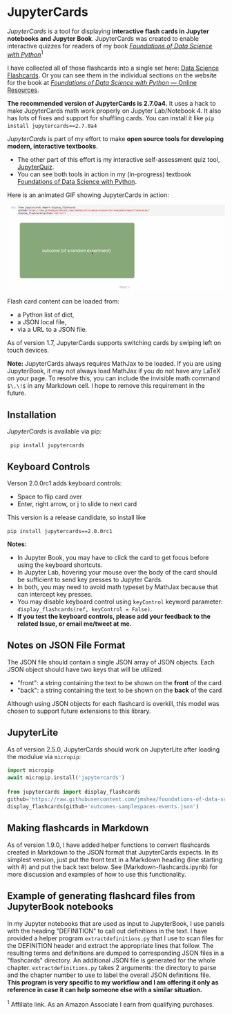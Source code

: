 
# JupyterCards
*JupyterCards* is a tool for displaying **interactive flash cards in Jupyter notebooks and Jupyter Book**. JupyterCards was created to enable interactive quizzes for readers of my book [*Foundations of Data Science with Python*](https://amzn.to/48cYila)<sup>1</sup>

I have collected all of those flashcards into a single set here: [Data Science Flashcards](https://jmshea.github.io/data-science-flashcards/). Or you can see them in the individual sections on the website for the book at [*Foundations of Data Science with Python* &mdash; Online Resources](https://www.fdsp.net).

**The recommended version of JupyterCards is 2.7.0a4.** It uses a hack to make JupyterCards math work properly on Jupyter Lab/Notebook 4. It also has lots of fixes and support for shuffling cards. You can install it like `pip install jupytercards==2.7.0a4`

*JupyterCards* is part of my effort to make **open source tools for developing modern, interactive textbooks**.
* The other part of this effort is my interactive self-assessment quiz tool, 
[JupyterQuiz](https://github.com/jmshea/jupyterquiz).  
* You can see both tools in action in my 
(in-progress) textbook [Foundations of Data Science with Python](https://jmshea.github.io/Foundations-of-Data-Science-with-Python/).

Here is an animated GIF showing JupyterCards in action:

![Animated GIF showing the output of JupyterCards for a sample set of 3 cards](flashcards.gif)

Flash card content can be loaded from:
* a Python list of dict,
* a JSON local file,
* via a URL to a JSON file.

As of version 1.7, JupyterCards supports switching cards by swiping left on touch devices. 

**Note:** JupyterCards always requires MathJax to be loaded. If you are using JupyterBook,
it may not always load MathJax if you do not have any LaTeX on your page. To resolve this, 
you can include the invisible math command `$\,\!$` in any Markdown cell. I hope to remove
this requirement in the future.


## Installation 

*JupyterCards* is available via pip:

``` pip install jupytercards```

## Keyboard Controls

Verson 2.0.0rc1 adds keyboard controls:
* Space to flip card over
* Enter, right arrow, or j to slide to next card

This version is a release candidate, so install like

`pip install jupytercards==2.0.0rc1`

**Notes:** 
* In Jupyter Book, you may have to click the card to get focus before using the keyboard shortcuts. 
* In Jupyter Lab, hovering your mouse over the body of the card should be sufficient to send key presses to Jupyter Cards.
* In both, you may need to avoid math typeset by MathJax because that can intercept key presses.
* You may disable keyboard control using `keyControl` keyword parameter: `display_flashcards(ref, keyControl = False)`.
* **If you test the keyboard controls, please add your feedback to the related Issue, or email me/tweet at me.**


## Notes on JSON File Format
The JSON file should contain a single JSON array of JSON objects. Each JSON object should have two keys
that will be utilized:
* "front": a string containing the text to be shown on the **front** of the card
* "back": a string containing the text to be shown on the **back** of the card

Although using JSON objects for each flashcard is overkill, this model was
chosen to support future extensions to this library.

## JupyterLite 

As of version 2.5.0, JupyterCards should work on JupyterLite after loading the modulue via `micropip`:

```python
import micropip
await micropip.install('jupytercards')
                       
from jupytercards import display_flashcards
github='https://raw.githubusercontent.com/jmshea/foundations-of-data-science-with-python/main/04-probability1/flashcards/'
display_flashcards(github+'outcomes-samplespaces-events.json')
```

## Making flashcards in Markdown 

As of version 1.9.0, I have added helper functions to convert flashcards created in Markdown to the
JSON format that JupyterCards expects. In its simplest version, just put the front text in a Markdown
heading (line starting with #) and put the back text below.   See (Markdown-flashcards.ipynb) for
more discussion and examples of how to use this functionality.

## Example of generating flashcard files from JupyterBook notebooks

In my Jupyter notebooks that are used as input to JupyterBook, I use panels with
the heading "DEFINITION" to call out definitions in the text. I have provided a
helper program `extractdefinitions.py` that I use to scan files for the
DEFINITION header and extract the appropriate lines that follow. The resulting
terms and definitions are dumped to corresponding JSON files in a "flashcards"
directory. An additional JSON file is generated for the whole chapter.
`extractdefinitions.py` takes 2 arguments: the directory to parse and the
chapter number to use to label the overall JSON definitions file. **This program
is very specific to my workflow and I am offering it only as reference in case
it can help someone else with a similar situation.**

<sup>1</sup> Affiliate link. As an Amazon Associate I earn from qualifying purchases.
